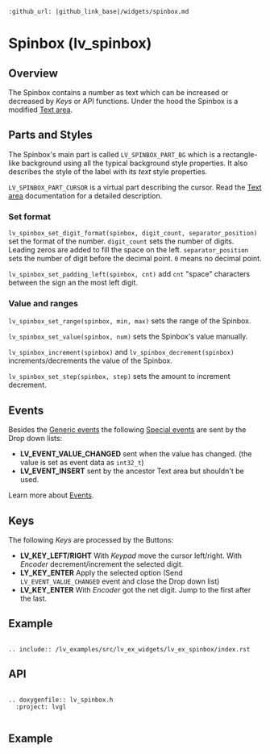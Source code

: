 ```eval_rst
:github_url: |github_link_base|/widgets/spinbox.md
```
# Spinbox (lv_spinbox)

## Overview
The Spinbox contains a number as text which can be increased or decreased by *Keys* or API functions. 
Under the hood the Spinbox is a modified [Text area](/widgets/textarea).

## Parts and Styles
The Spinbox's main part is called `LV_SPINBOX_PART_BG` which is a rectangle-like background using all the typical background style properties. It also describes the style of the label with its *text* style properties. 

`LV_SPINBOX_PART_CURSOR` is a virtual part describing the cursor. Read the [Text area](/widgets/textarea) documentation for a detailed description.

### Set format
`lv_spinbox_set_digit_format(spinbox, digit_count, separator_position)` set the format of the number. 
`digit_count` sets the number of digits. Leading zeros are added to fill the space on the left. 
`separator_position` sets the number of digit before the decimal point. `0` means no decimal point.

`lv_spinbox_set_padding_left(spinbox, cnt)` add `cnt` "space" characters between the sign an the most left digit.

### Value and ranges
`lv_spinbox_set_range(spinbox, min, max)` sets the range of the Spinbox.

`lv_spinbox_set_value(spinbox, num)` sets the Spinbox's value manually. 

`lv_spinbox_increment(spinbox)` and `lv_spinbox_decrement(spinbox)` increments/decrements the value of the Spinbox. 

`lv_spinbox_set_step(spinbox, step)` sets the amount to increment decrement. 

## Events
Besides the [Generic events](/overview/event.html#generic-events) the following [Special events](/overview/event.html#special-events) are sent by the Drop down lists:
- **LV_EVENT_VALUE_CHANGED** sent when the value has changed. (the value is set as event data as `int32_t`)
- **LV_EVENT_INSERT** sent by the ancestor Text area but shouldn't be used.

Learn more about [Events](/overview/event).

## Keys
The following *Keys* are processed by the Buttons:
- **LV_KEY_LEFT/RIGHT** With *Keypad* move the cursor left/right. With *Encoder* decrement/increment the selected digit. 
- **LY_KEY_ENTER** Apply the selected option (Send `LV_EVENT_VALUE_CHANGED` event and close the Drop down list) 
- **LV_KEY_ENTER** With *Encoder* got the net digit. Jump to the first after the last. 


## Example

```eval_rst

.. include:: /lv_examples/src/lv_ex_widgets/lv_ex_spinbox/index.rst

```

## API 

```eval_rst

.. doxygenfile:: lv_spinbox.h
  :project: lvgl
        
```
## Example
